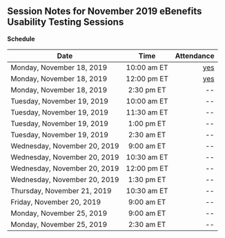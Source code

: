 ## Session Notes for November 2019 eBenefits Usability Testing Sessions
**Schedule**  

| Date        | Time           | Attendance  |
| ------------- |:-------------:| -----:|
| Monday, November 18, 2019      | 10:00 am ET | [yes](https://github.com/department-of-veterans-affairs/va.gov-team/tree/master/teams/vsa/teams/ebenefits/research/disabilities-dependents-usability-1119/session-notes/monday-november-18-10am) |
| Monday, November 18, 2019      | 12:00 pm ET | [yes](https://github.com/department-of-veterans-affairs/va.gov-team/blob/master/teams/vsa/teams/ebenefits/research/disabilities-dependents-usability-1119/session-notes/monday-november-18-10am/p1-jw-mon-nov-18-12pm-eastern.md) |
| Monday, November 18, 2019      | 2:30 pm ET | -- |
| Tuesday, November 19, 2019      | 10:00 am ET | -- |
| Tuesday, November 19, 2019      | 11:30 am ET | -- |
| Tuesday, November 19, 2019      | 1:00 pm ET | -- |
| Tuesday, November 19, 2019      | 2:30 am ET | -- |
| Wednesday, November 20, 2019      | 9:00 am ET | -- |
| Wednesday, November 20, 2019      | 10:30 am ET | -- |
| Wednesday, November 20, 2019      | 12:00 pm ET | -- |
| Wednesday, November 20, 2019      | 1:30 pm ET | -- |
| Thursday, November 21, 2019      | 10:30 am ET | -- |
| Friday, November 20, 2019      | 9:00 am ET | -- |
| Monday, November 25, 2019      | 9:00 am ET | -- |
| Monday, November 25, 2019      | 2:30 am ET | -- |
